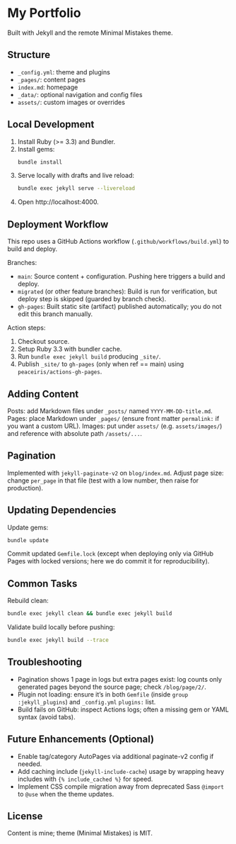 # My Portfolio
Built with Jekyll and the remote Minimal Mistakes theme.

## Structure
- `_config.yml`: theme and plugins
- `_pages/`: content pages
- `index.md`: homepage
- `_data/`: optional navigation and config files
- `assets/`: custom images or overrides

## Local Development
1. Install Ruby (>= 3.3) and Bundler.
2. Install gems:
	```bash
	bundle install
	```
3. Serve locally with drafts and live reload:
	```bash
	bundle exec jekyll serve --livereload
	```
4. Open http://localhost:4000.

## Deployment Workflow
This repo uses a GitHub Actions workflow (`.github/workflows/build.yml`) to build and deploy.

Branches:
- `main`: Source content + configuration. Pushing here triggers a build and deploy.
- `migrated` (or other feature branches): Build is run for verification, but deploy step is skipped (guarded by branch check).
- `gh-pages`: Built static site (artifact) published automatically; you do not edit this branch manually.

Action steps:
1. Checkout source.
2. Setup Ruby 3.3 with bundler cache.
3. Run `bundle exec jekyll build` producing `_site/`.
4. Publish `_site/` to `gh-pages` (only when ref == main) using `peaceiris/actions-gh-pages`.

## Adding Content
Posts: add Markdown files under `_posts/` named `YYYY-MM-DD-title.md`.
Pages: place Markdown under `_pages/` (ensure front matter `permalink:` if you want a custom URL).
Images: put under `assets/` (e.g. `assets/images/`) and reference with absolute path `/assets/...`.

## Pagination
Implemented with `jekyll-paginate-v2` on `blog/index.md`.
Adjust page size: change `per_page` in that file (test with a low number, then raise for production).

## Updating Dependencies
Update gems:
```bash
bundle update
```
Commit updated `Gemfile.lock` (except when deploying only via GitHub Pages with locked versions; here we do commit it for reproducibility).

## Common Tasks
Rebuild clean:
```bash
bundle exec jekyll clean && bundle exec jekyll build
```
Validate build locally before pushing:
```bash
bundle exec jekyll build --trace
```

## Troubleshooting
- Pagination shows 1 page in logs but extra pages exist: log counts only generated pages beyond the source page; check `/blog/page/2/`.
- Plugin not loading: ensure it’s in both `Gemfile` (inside `group :jekyll_plugins`) and `_config.yml` `plugins:` list.
- Build fails on GitHub: inspect Actions logs; often a missing gem or YAML syntax (avoid tabs).

## Future Enhancements (Optional)
- Enable tag/category AutoPages via additional paginate-v2 config if needed.
- Add caching include (`jekyll-include-cache`) usage by wrapping heavy includes with `{% include_cached %}` for speed.
- Implement CSS compile migration away from deprecated Sass `@import` to `@use` when the theme updates.

## License
Content is mine; theme (Minimal Mistakes) is MIT.
